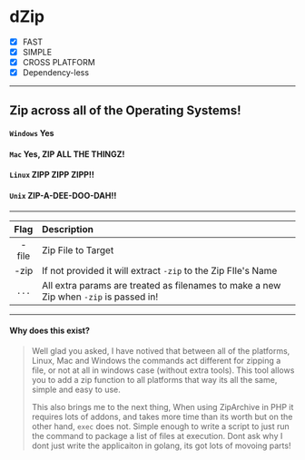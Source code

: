 # dZip
- [x] FAST
- [x] SIMPLE
- [x] CROSS PLATFORM
- [x] Dependency-less

---

## Zip across all of the Operating Systems!
#### `Windows` Yes
#### `Mac` Yes, ZIP ALL THE THINGZ!
#### `Linux` ZIPP ZIPP ZIPP!!
#### `Unix` ZIP-A-DEE-DOO-DAH!!

---

|Flag|Description|
|:-:|:-|
|-file|Zip File to Target|
|-zip|If not provided it will extract `-zip` to the Zip FIle's Name|
|`...`| All extra params are treated as filenames to make a new Zip when `-zip` is passed in!|

---

#### Why does this exist?
>
> Well glad you asked, I have notived that between all of the platforms,
>  Linux, Mac and Windows the commands act different for zipping a file,
>  or not at all in windows case (without extra tools). This tool allows
>  you to add a zip function to all platforms that way its all the same,
>  simple and easy to use.
>
> This also brings me to the next thing, When using ZipArchive in PHP it requires lots
>  of addons, and takes more time than its worth but on the other hand, `exec` does not.
> Simple enough to write a script to just run the command to package a list of files at
>  execution. Dont ask why I dont just write the applicaiton in golang, its got lots
>  of movoing parts!
>
